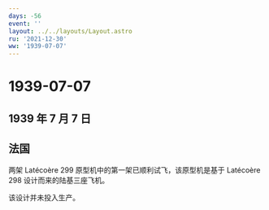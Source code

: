 ```yaml
---
days: -56
event: ''
layout: ../../layouts/Layout.astro
ru: '2021-12-30'
ww: '1939-07-07'
---
```


# 1939-07-07

## 1939 年 7 月 7 日

## 法国

两架 Latécoère 299 原型机中的第一架已顺利试飞，该原型机是基于 Latécoère
298 设计而来的陆基三座飞机。

该设计并未投入生产。